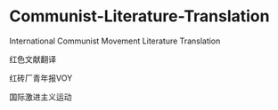 # Communist-Literature-Translation
International Communist Movement Literature Translation

红色文献翻译


红砖厂青年报VOY


国际激进主义运动


